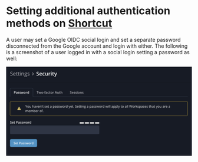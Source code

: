 # Setting additional authentication methods on [Shortcut](https://shortcut.com)

A user may set a Google OIDC social login and set a separate password disconnected from the Google account and login with either. The following is a screenshot of a user logged in with a social login setting a password as well:

![screenshot](shortcut_set_password.png)